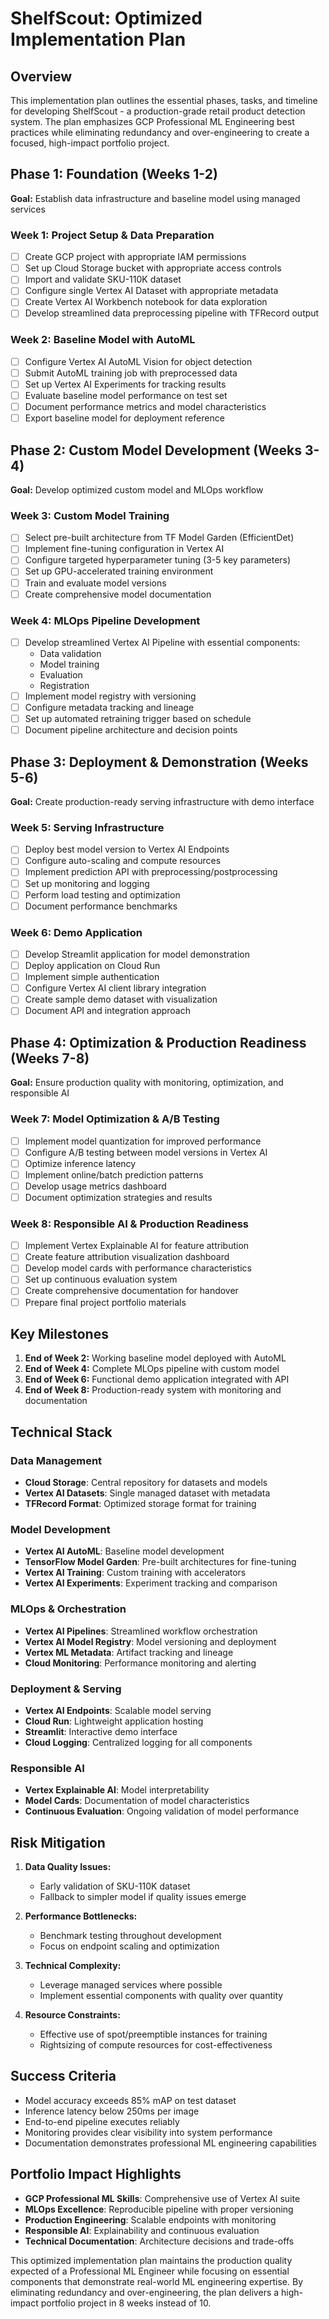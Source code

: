 # ShelfScout: Optimized Implementation Plan

## Overview
This implementation plan outlines the essential phases, tasks, and timeline for developing ShelfScout - a production-grade retail product detection system. The plan emphasizes GCP Professional ML Engineering best practices while eliminating redundancy and over-engineering to create a focused, high-impact portfolio project.

## Phase 1: Foundation (Weeks 1-2)
**Goal:** Establish data infrastructure and baseline model using managed services

### Week 1: Project Setup & Data Preparation
- [ ] Create GCP project with appropriate IAM permissions
- [ ] Set up Cloud Storage bucket with appropriate access controls
- [ ] Import and validate SKU-110K dataset
- [ ] Configure single Vertex AI Dataset with appropriate metadata
- [ ] Create Vertex AI Workbench notebook for data exploration
- [ ] Develop streamlined data preprocessing pipeline with TFRecord output

### Week 2: Baseline Model with AutoML
- [ ] Configure Vertex AI AutoML Vision for object detection
- [ ] Submit AutoML training job with preprocessed data
- [ ] Set up Vertex AI Experiments for tracking results
- [ ] Evaluate baseline model performance on test set
- [ ] Document performance metrics and model characteristics
- [ ] Export baseline model for deployment reference

## Phase 2: Custom Model Development (Weeks 3-4)
**Goal:** Develop optimized custom model and MLOps workflow

### Week 3: Custom Model Training
- [ ] Select pre-built architecture from TF Model Garden (EfficientDet)
- [ ] Implement fine-tuning configuration in Vertex AI
- [ ] Configure targeted hyperparameter tuning (3-5 key parameters)
- [ ] Set up GPU-accelerated training environment
- [ ] Train and evaluate model versions
- [ ] Create comprehensive model documentation

### Week 4: MLOps Pipeline Development
- [ ] Develop streamlined Vertex AI Pipeline with essential components:
  - Data validation
  - Model training
  - Evaluation
  - Registration
- [ ] Implement model registry with versioning
- [ ] Configure metadata tracking and lineage
- [ ] Set up automated retraining trigger based on schedule
- [ ] Document pipeline architecture and decision points

## Phase 3: Deployment & Demonstration (Weeks 5-6)
**Goal:** Create production-ready serving infrastructure with demo interface

### Week 5: Serving Infrastructure
- [ ] Deploy best model version to Vertex AI Endpoints
- [ ] Configure auto-scaling and compute resources
- [ ] Implement prediction API with preprocessing/postprocessing
- [ ] Set up monitoring and logging
- [ ] Perform load testing and optimization
- [ ] Document performance benchmarks

### Week 6: Demo Application
- [ ] Develop Streamlit application for model demonstration
- [ ] Deploy application on Cloud Run
- [ ] Implement simple authentication
- [ ] Configure Vertex AI client library integration
- [ ] Create sample demo dataset with visualization
- [ ] Document API and integration approach

## Phase 4: Optimization & Production Readiness (Weeks 7-8)
**Goal:** Ensure production quality with monitoring, optimization, and responsible AI

### Week 7: Model Optimization & A/B Testing
- [ ] Implement model quantization for improved performance
- [ ] Configure A/B testing between model versions in Vertex AI
- [ ] Optimize inference latency
- [ ] Implement online/batch prediction patterns
- [ ] Develop usage metrics dashboard
- [ ] Document optimization strategies and results

### Week 8: Responsible AI & Production Readiness
- [ ] Implement Vertex Explainable AI for feature attribution
- [ ] Create feature attribution visualization dashboard
- [ ] Develop model cards with performance characteristics
- [ ] Set up continuous evaluation system
- [ ] Create comprehensive documentation for handover
- [ ] Prepare final project portfolio materials

## Key Milestones
1. **End of Week 2:** Working baseline model deployed with AutoML
2. **End of Week 4:** Complete MLOps pipeline with custom model
3. **End of Week 6:** Functional demo application integrated with API
4. **End of Week 8:** Production-ready system with monitoring and documentation

## Technical Stack

### Data Management
- **Cloud Storage**: Central repository for datasets and models
- **Vertex AI Datasets**: Single managed dataset with metadata
- **TFRecord Format**: Optimized storage format for training

### Model Development
- **Vertex AI AutoML**: Baseline model development
- **TensorFlow Model Garden**: Pre-built architectures for fine-tuning
- **Vertex AI Training**: Custom training with accelerators
- **Vertex AI Experiments**: Experiment tracking and comparison

### MLOps & Orchestration
- **Vertex AI Pipelines**: Streamlined workflow orchestration
- **Vertex AI Model Registry**: Model versioning and deployment
- **Vertex ML Metadata**: Artifact tracking and lineage
- **Cloud Monitoring**: Performance monitoring and alerting

### Deployment & Serving
- **Vertex AI Endpoints**: Scalable model serving
- **Cloud Run**: Lightweight application hosting
- **Streamlit**: Interactive demo interface
- **Cloud Logging**: Centralized logging for all components

### Responsible AI
- **Vertex Explainable AI**: Model interpretability
- **Model Cards**: Documentation of model characteristics
- **Continuous Evaluation**: Ongoing validation of model performance

## Risk Mitigation
1. **Data Quality Issues:**
   - Early validation of SKU-110K dataset
   - Fallback to simpler model if quality issues emerge

2. **Performance Bottlenecks:**
   - Benchmark testing throughout development
   - Focus on endpoint scaling and optimization

3. **Technical Complexity:**
   - Leverage managed services where possible
   - Implement essential components with quality over quantity

4. **Resource Constraints:**
   - Effective use of spot/preemptible instances for training
   - Rightsizing of compute resources for cost-effectiveness

## Success Criteria
- Model accuracy exceeds 85% mAP on test dataset
- Inference latency below 250ms per image
- End-to-end pipeline executes reliably
- Monitoring provides clear visibility into system performance
- Documentation demonstrates professional ML engineering capabilities

## Portfolio Impact Highlights
- **GCP Professional ML Skills**: Comprehensive use of Vertex AI suite
- **MLOps Excellence**: Reproducible pipeline with proper versioning
- **Production Engineering**: Scalable endpoints with monitoring
- **Responsible AI**: Explainability and continuous evaluation
- **Technical Documentation**: Architecture decisions and trade-offs

This optimized implementation plan maintains the production quality expected of a Professional ML Engineer while focusing on essential components that demonstrate real-world ML engineering expertise. By eliminating redundancy and over-engineering, the plan delivers a high-impact portfolio project in 8 weeks instead of 10.